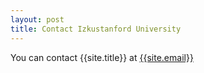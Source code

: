 ```yaml
---
layout: post
title: Contact Izkustanford University
---
```


You can contact {{site.title}} at [{{site.email}}](mailto:{{site.email}})
